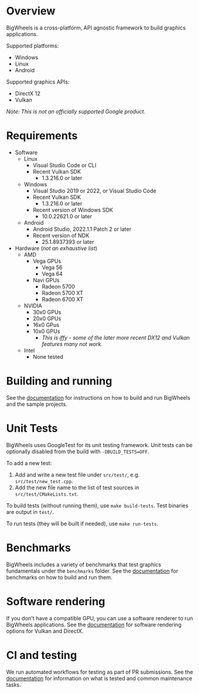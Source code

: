 # Overview
BigWheels is a cross-platform, API agnostic framework to build graphics applications.

Supported platforms:
* Windows
* Linux
* Android

Supported graphics APIs:
* DirectX 12
* Vulkan

*Note: This is not an officially supported Google product.*

# Requirements
 * Software
   * Linux
     * Visual Studio Code or CLI
     * Recent Vulkan SDK
       * 1.3.216.0 or later
   * Windows
     * Visual Studio 2019 or 2022, or Visual Studio Code
     * Recent Vulkan SDK
       * 1.3.216.0 or later
     * Recent version of Windows SDK
       * 10.0.22621.0 or later
   * Android
     * Android Studio, 2022.1.1 Patch 2 or later
     * Recent version of NDK
       * 25.1.8937393 or later
 * Hardware (*not an exhaustive list*)
   * AMD
     * Vega GPUs
       * Vega 56
       * Vega 64
     * Navi GPUs
        * Radeon 5700
        * Radeon 5700 XT
        * Radeon 6700 XT
   * NVIDIA
     * 30x0 GPUs
     * 20x0 GPUs
     * 16x0 GPus
     * 10x0 GPUs
       * *This is iffy - some of the later more recent DX12 and Vulkan features many not work.*
    * Intel
       * None tested

# Building and running
See the [documentation](docs/building_and_running.md) for instructions on how to build and run BigWheels and the sample projects.

# Unit Tests
BigWheels uses GoogleTest for its unit testing framework. Unit tests can be optionally disabled from the build with `-DBUILD_TESTS=OFF`.

To add a new test:
1) Add and write a new test file under `src/test/`, e.g. `src/test/new_test.cpp`.
2) Add the new file name to the list of test sources in `src/test/CMakeLists.txt`.

To build tests (without running them), use `make build-tests`. Test binaries are output in `test/`.

To run tests (they will be built if needed), use `make run-tests`.

# Benchmarks
BigWheels includes a variety of benchmarks that test graphics fundamentals under the `benchmarks` folder. See the [documentation](docs/benchmarks.md) for benchmarks on how to build and run them.

# Software rendering
If you don't have a compatible GPU, you can use a software renderer to run BigWheels applications. See the [documentation](docs/software_rendering.md) for software rendering options for Vulkan and DirectX.

# CI and testing
We run automated workflows for testing as part of PR submissions. See the [documentation](docs/ci_testing.md) for information on what is tested and common maintenance tasks.